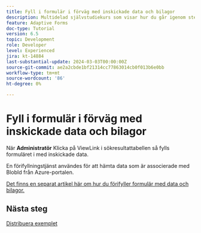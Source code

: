 ```yaml
---
title: Fyll i formulär i förväg med inskickade data och bilagor
description: Multidelad självstudiekurs som visar hur du går igenom stegen för att fråga efter formuläröverföringar som lagras i Azure Portal
feature: Adaptive Forms
doc-type: Tutorial
version: 6.5
topic: Development
role: Developer
level: Experienced
jira: kt-14884
last-substantial-update: 2024-03-03T00:00:00Z
source-git-commit: ae2a2cbde1bf21314cc77863014cb0f013b6e0bb
workflow-type: tm+mt
source-wordcount: '86'
ht-degree: 0%

---
```


# Fyll i formulär i förväg med inskickade data och bilagor

När **Administratör** Klicka på ViewLink i sökresultattabellen så fylls formuläret i med inskickade data.

En förifyllningstjänst användes för att hämta data som är associerade med BlobId från Azure-portalen.

[Det finns en separat artikel här om hur du förifyller formulär med data och bilagor.](https://experienceleague.adobe.com/docs/experience-manager-learn/forms/prefill-form-with-data-attachments/introduction.html)

## Nästa steg

[Distribuera exemplet](./part5.md)
